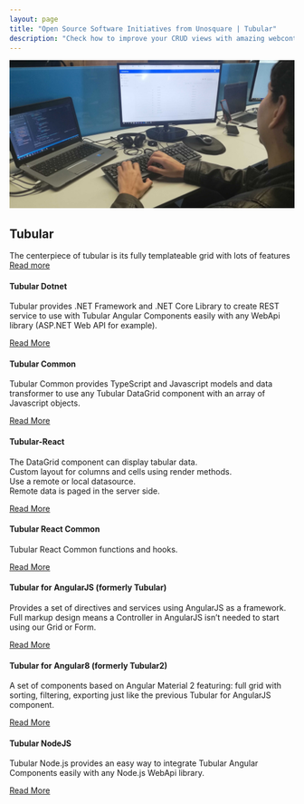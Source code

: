 ```yaml
---
layout: page
title: "Open Source Software Initiatives from Unosquare | Tubular"
description: "Check how to improve your CRUD views with amazing webcontrols from Unosquare"
---
```

<div class="container content-home">
<div class="main-hero hero">
    <img src="/assets/tubular.jpg" class="px-5" alt="Tubular logo" />
    <div class="hero-title title-black">
        <h2 class="text-uppercase">Tubular</h2>
        <div id="hero-label">The centerpiece of tubular is its fully templateable grid with lots
            of features
        </div>
        <a class="link-gray" href="https://unosquare.github.io/tubular/"> Read more
        </a>
    </div>
</div>
</div>
<div class="container content-home">
<div class="row">
    <div class="col-12 col-lg-4 mb-4">
        <div class="card">
            <div class="card-body p-3">
                <div class="card-head">
                    <h4 class="text-uppercase">Tubular Dotnet</h4>
                    <p class="author-date">
                        Tubular provides .NET Framework and .NET Core Library to create
                        REST service to use with Tubular Angular Components easily with any WebApi library
                        (ASP.NET Web API for example).
                    </p>
                </div>
                <div class="calltoaction calltoaction-sm d-flex justify-content-start m-0">
                    <a href="https://github.com/unosquare/tubular-dotnet" class="link-blue button">
                        Read More
                    </a>
                </div>
            </div>
        </div>
    </div>
    <div class="col-12 col-lg-4 mb-4">
        <div class="card">
            <div class="card-body p-3">
                <div class="card-head">
                    <h4 class="text-uppercase">Tubular Common</h4>
                    <p class="author-date">
                        Tubular Common provides TypeScript and Javascript models and data
                        transformer to use any Tubular DataGrid component with an array of Javascript
                        objects.
                    </p>
                </div>
                <div class="calltoaction calltoaction-sm d-flex justify-content-start m-0">
                    <a href="https://github.com/unosquare/tubular-common" class="link-blue button">
                        Read More
                    </a>
                </div>
            </div>
        </div>
    </div>
    <div class="col-12 col-lg-4 mb-4">
        <div class="card">
            <div class="card-body p-3">
                <div class="card-head">
                    <h4 class="text-uppercase">Tubular-React</h4>
                    <p class="author-date">
                        The DataGrid component can display tabular data.
                        <br>
                        Custom layout for columns and cells using render methods.<br>
                        Use a remote or local datasource.<br>
                        Remote data is paged in the server side.
                    </p>
                </div>
                <div class="calltoaction calltoaction-sm d-flex justify-content-start m-0">
                    <a href="https://unosquare.github.io/tubular-react" class="link-blue button">
                        Read More
                    </a>
                </div>
            </div>
        </div>
    </div>
    <div class="col-12 col-lg-4 mb-4">
        <div class="card">
            <div class="card-body p-3">
                <div class="card-head">
                    <h4 class="text-uppercase">Tubular React Common</h4>
                    <p class="author-date">
                        Tubular React Common functions and hooks.
                    </p>
                </div>
                <div class="calltoaction calltoaction-sm d-flex justify-content-start m-0">
                    <a href="https://unosquare.github.io/tubular-react-common" class="link-blue button">
                        Read More
                    </a>
                </div>
            </div>
        </div>
    </div>
    <div class="col-12 col-lg-4 mb-4">
        <div class="card">
            <div class="card-body p-3">
                <div class="card-head">
                    <h4 class="text-uppercase">Tubular for AngularJS (formerly Tubular)</h4>
                    <p class="author-date">
                        Provides a set of directives and services using AngularJS as a framework.
                        Full markup design means a Controller in AngularJS isn’t needed to start using our Grid or Form. 
                    </p>
                </div>
                <div class="calltoaction calltoaction-sm d-flex justify-content-start m-0">
                    <a href="https://github.com/unosquare/tubular" class="link-blue button">
                        Read More
                    </a>
                </div>
            </div>
        </div>
    </div>
    <div class="col-12 col-lg-4 mb-4">
        <div class="card">
            <div class="card-body p-3">
                <div class="card-head">
                    <h4 class="text-uppercase">Tubular for Angular8 (formerly Tubular2)</h4>
                    <p class="author-date">
                        A set of components based on Angular Material 2 featuring: full grid with sorting, filtering, exporting just like the previous Tubular for AngularJS component. 
                    </p>
                </div>
                <div class="calltoaction calltoaction-sm d-flex justify-content-start m-0">
                    <a href="https://github.com/unosquare/tubular2" class="link-blue button">
                        Read More
                    </a>
                </div>
            </div>
        </div>
    </div>
    <div class="col-12 col-lg-4 mb-4">
        <div class="card">
            <div class="card-body p-3">
                <div class="card-head">
                    <h4 class="text-uppercase">Tubular NodeJS</h4>
                    <p class="author-date">
                        Tubular Node.js provides an easy way to integrate
                        Tubular Angular Components easily with any Node.js WebApi library.
                    </p>
                </div>
                <div class="calltoaction calltoaction-sm d-flex justify-content-start m-0">
                    <a href="https://github.com/unosquare/tubular-nodejs" class="link-blue button">
                        Read More
                    </a>
                </div>
            </div>
        </div>
    </div>
</div>
